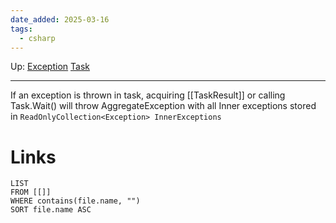 ```yaml
---
date_added: 2025-03-16
tags:
  - csharp
---
```

Up: [Exception](Exception.md) [Task](Task.md)
___
If an exception is thrown in task, acquiring [[TaskResult]] or calling Task.Wait() will throw AggregateException with all Inner exceptions stored in `ReadOnlyCollection<Exception> InnerExceptions`
# Links
```dataview
LIST
FROM [[]]
WHERE contains(file.name, "")
SORT file.name ASC
```
